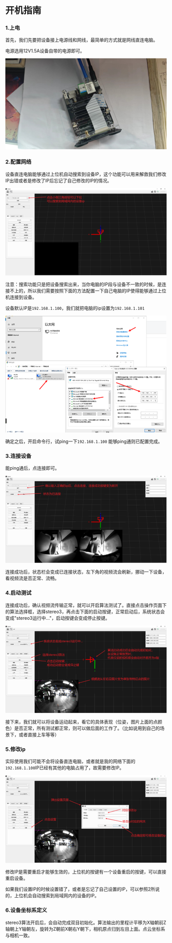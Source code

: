 # 开机指南

### 1.上电

首先，我们先要把设备接上电源线和网线，最简单的方式就是网线直连电脑。&#x20;

电源选用12V1.5A设备自带的电源即可。

![微信图片_20240920154951(1)_UUzaQG9XGG](image/微信图片_20240920154951(1)_UUzaQG9XGG.jpg)

### 2.配置网络

设备直连电脑能够通过上位机自动搜索到设备IP，这个功能可以用来解救我们修改IP出错或者是修改了IP后忘记了自己修改的IP的情况。

![](image/image_l9iM6RaLzl.png)

注意：搜索功能只是把设备搜索出来，当你电脑的IP段与设备不一致的时候，是连接不上的，所以我们需要按照下面的方法配置一下自己电脑的IP使得能够通过上位机连接到设备。

设备默认IP是`192.168.1.100`，我们就把电脑的ip设置为`192.168.1.101`

![](image/image_NCkjQ7e3F7.png)

确定之后，开启命令行，试ping一下`192.168.1.100` 能够ping通则已配置完成。

### 3.连接设备

能ping通后，点连接即可。

![](image/image_dvdQUJHXIq.png)

连接成功后，状态栏会变成已连接状态，左下角的视频流会刷新，挪动一下设备，看视频流是否正常、流畅。

### 4.启动测试

连接成功后，确认视频流传输正常，就可以开启算法测试了。直接点击操作页面下的算法选择框，选择stereo3，再点击下面的启动按键，正常启动后，系统状态会变成"stereo3运行中..."，启动按键会变成停止按键。

![](image/image_4kFYUfbdz9.png)

接下来，我们就可以将设备运动起来，看它的具体表现（位姿，图片上面的点颜色）是否正常，所有测试都正常，则可以做后面的工作了。（比如说用到自己的场景下，或者直接上车等等）

### 5.修改ip

实际使用我们可能不会将设备直连电脑，或者就是我的网络下面的`192.168.1.100`IP已经有其他的电脑占用了，故需要修改IP。

![](image/image_NwV6OiUV7R.png)

修改IP是需要重启才能够生效的，上位机的按键有一个设备重启的按键，可以直接重启设备。

如果我们设置IP的时候设置错了，或者是忘记了自己设置的IP，可以参照2所说的，上位机会自动搜索到局域网内的设备的IP。

### 6.设备坐标系定义

stereo3算法开启后，会自动完成双目初始化。算法输出的里程计平移为X轴朝前Z轴朝上Y轴朝左，旋转为Z朝前X朝右Y朝下，相机原点归到左目上面。点云坐标系与相机一致。
